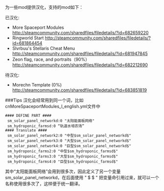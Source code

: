 为一些mod提供汉化，支持的mod如下：

已汉化:

 * More Spaceport Modules http://steamcommunity.com/sharedfiles/filedetails/?id=682659220
 * Ringworld Start http://steamcommunity.com/sharedfiles/filedetails/?id=681864454
 * Slvrbuu's Stellaris Cheat Menu http://steamcommunity.com/sharedfiles/filedetails/?id=681947845
 * Zeon flag, race, and portraits（90%） http://steamcommunity.com/sharedfiles/filedetails/?id=682212690

待汉化:

 * Morechn Template (0%) http://steamcommunity.com/sharedfiles/filedetails/?id=683851819
 
 
###Tips
 汉化会经常用到同一个词，比如cnMoreSpaceportModules_l_english.yml文件中
```
#### DEFINE PART ####
 sm_solar_panel_networkd:0 "太阳能面板网络"
 sm_hydroponic_farmsd:0 “轨道水培农场”
#### Translate ####
 sm_solar_panel_network2:0 "中型$sm_solar_panel_networkd$"
 sm_solar_panel_network3:0 "大型$sm_solar_panel_networkd$"
 sm_solar_panel_network4:0 "巨型$sm_solar_panel_networkd$"
 sm_hydroponic_farms2:0 "中型$sm_hydroponic_farmsd$"
 sm_hydroponic_farms3:0 "大型$sm_hydroponic_farmsd$"
 sm_hydroponic_farms4:0 "巨型$sm_hydroponic_farmsd$"
```
 其中“太阳能面板网络”会用到很多次，因此定义了另一个变量sm_solar_panel_networkd，在后面使用 " $  $ " 把变量命引用过来，就可以一个名称使用很多次了，这样便于统一翻译。